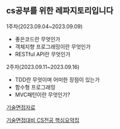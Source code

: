 ## cs공부를 위한 레파지토리입니다

1주차(2023.09.04~2023.09.09)
* 좋은코드란 무엇인가
* 객체지향 프로그래밍이란 무엇인가
* RESTful API란 무엇인가

2주차(2023.09.11~2023.09.16)
* TDD란 무엇이며 어떠한 장점이 있는가
* 함수형 프로그래밍
* MVC패턴이란 무엇인가?


[기술면접자료](https://github.com/JaeYeopHan/Interview_Question_for_Beginner)

[기술면접대비 CS전공 핵심요약집](https://product.kyobobook.co.kr/detail/S000208504237)